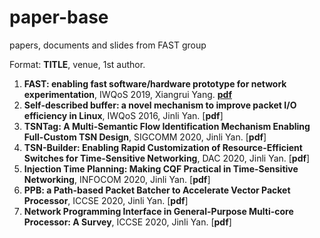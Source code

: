 # paper-base
papers, documents and slides from FAST group

Format: **TITLE**, venue, 1st author. 

1. **FAST: enabling fast software/hardware prototype for network experimentation**, IWQoS 2019, Xiangrui Yang. [**pdf**](FAST-final.pdf)
2. **Self-described buffer: a novel mechanism to improve packet I/O efficiency in Linux**, IWQoS 2016, Jinli Yan. [**pdf**]
3. **TSNTag: A Multi-Semantic Flow Identification Mechanism Enabling Full-Custom TSN Design**, SIGCOMM 2020, Jinli Yan. [**pdf**]
4. **TSN-Builder: Enabling Rapid Customization of Resource-Efficient Switches for Time-Sensitive Networking**, DAC 2020, Jinli Yan. [**pdf**]
5. **Injection Time Planning: Making CQF Practical in Time-Sensitive Networking**, INFOCOM 2020, Jinli Yan. [**pdf**]
6. **PPB: a Path-based Packet Batcher to Accelerate Vector Packet Processor**, ICCSE 2020, Jinli Yan. [**pdf**]
7. **Network Programming Interface in General-Purpose Multi-core Processor: A Survey**, ICCSE 2020, Jinli Yan. [**pdf**]

